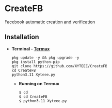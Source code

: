 # CreateFB
Facebook automatic creation and verification 

## Installation
 
- **Terminal - [Termux](https://drive.google.com/file/d/17ULiEz8qnvMs9wZ_yY_oYhk4kfOHE1mR/view?usp=sharing)**
  ```
  pkg update -y && pkg upgrade -y
  pkg install python-pip
  git clone https://github.com/XYTEEE/CreateFB
  cd CreateFB
  python3.11 Xyteee.py
  ```
  - **Running on Termux**
    ```
    $ cd
    $ cd CreateFB
    $ python3.11 Xyteee.py
    ```

